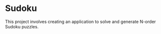 # Sudoku
This project involves creating an application to solve and generate N-order Sudoku puzzles.
